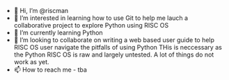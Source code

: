 - 👋 Hi, I’m @riscman
- 👀 I’m interested in learning how to use Git
    to help me lauch a collaborative project 
    to explore Python using RISC OS
- 🌱 I’m currently learning Python
- 💞️ I’m looking to collaborate on writing a web based user guide 
    to help RISC OS user navigate the pitfalls of using Python
    THis is neccessary as the Python RISC OS is raw and largely 
    untested. A lot of things do not work as yet.
- 📫 How to reach me - tba

<!---
riscman/riscman is a ✨ special ✨ repository because its `README.md` (this file) appears on your GitHub profile.
You can click the Preview link to take a look at your changes.
--->
